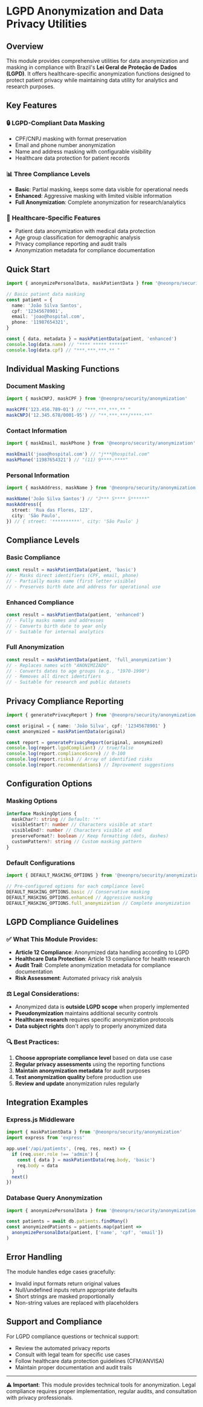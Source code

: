 # LGPD Anonymization and Data Privacy Utilities

## Overview

This module provides comprehensive utilities for data anonymization and masking in compliance with Brazil's **Lei Geral de Proteção de Dados (LGPD)**. It offers healthcare-specific anonymization functions designed to protect patient privacy while maintaining data utility for analytics and research purposes.

## Key Features

### 🔒 **LGPD-Compliant Data Masking**

- CPF/CNPJ masking with format preservation
- Email and phone number anonymization
- Name and address masking with configurable visibility
- Healthcare data protection for patient records

### 📊 **Three Compliance Levels**

- **Basic**: Partial masking, keeps some data visible for operational needs
- **Enhanced**: Aggressive masking with limited visible information
- **Full Anonymization**: Complete anonymization for research/analytics

### 🏥 **Healthcare-Specific Features**

- Patient data anonymization with medical data protection
- Age group classification for demographic analysis
- Privacy compliance reporting and audit trails
- Anonymization metadata for compliance documentation

## Quick Start

```typescript
import { anonymizePersonalData, maskPatientData } from '@neonpro/security/anonymization'

// Basic patient data masking
const patient = {
  name: 'João Silva Santos',
  cpf: '12345678901',
  email: 'joao@hospital.com',
  phone: '11987654321',
}

const { data, metadata } = maskPatientData(patient, 'enhanced')
console.log(data.name) // "**** ***** ******"
console.log(data.cpf) // "***.***.***.** "
```

## Individual Masking Functions

### Document Masking

```typescript
import { maskCNPJ, maskCPF } from '@neonpro/security/anonymization'

maskCPF('123.456.789-01') // "***.***.***.** "
maskCNPJ('12.345.678/0001-95') // "**.***.***/****-**"
```

### Contact Information

```typescript
import { maskEmail, maskPhone } from '@neonpro/security/anonymization'

maskEmail('joao@hospital.com') // "j***@hospital.com"
maskPhone('11987654321') // "(11) 9****-****"
```

### Personal Information

```typescript
import { maskAddress, maskName } from '@neonpro/security/anonymization'

maskName('João Silva Santos') // "J*** S**** S******"
maskAddress({
  street: 'Rua das Flores, 123',
  city: 'São Paulo',
}) // { street: '**********', city: 'São Paulo' }
```

## Compliance Levels

### Basic Compliance

```typescript
const result = maskPatientData(patient, 'basic')
// - Masks direct identifiers (CPF, email, phone)
// - Partially masks name (first letter visible)
// - Preserves birth date and address for operational use
```

### Enhanced Compliance

```typescript
const result = maskPatientData(patient, 'enhanced')
// - Fully masks names and addresses
// - Converts birth date to year only
// - Suitable for internal analytics
```

### Full Anonymization

```typescript
const result = maskPatientData(patient, 'full_anonymization')
// - Replaces names with "ANONIMIZADO"
// - Converts dates to age groups (e.g., "1970-1990")
// - Removes all direct identifiers
// - Suitable for research and public datasets
```

## Privacy Compliance Reporting

```typescript
import { generatePrivacyReport } from '@neonpro/security/anonymization'

const original = { name: 'João Silva', cpf: '12345678901' }
const anonymized = maskPatientData(original)

const report = generatePrivacyReport(original, anonymized)
console.log(report.lgpdCompliant) // true/false
console.log(report.complianceScore) // 0-100
console.log(report.risks) // Array of identified risks
console.log(report.recommendations) // Improvement suggestions
```

## Configuration Options

### Masking Options

```typescript
interface MaskingOptions {
  maskChar?: string // Default: '*'
  visibleStart?: number // Characters visible at start
  visibleEnd?: number // Characters visible at end
  preserveFormat?: boolean // Keep formatting (dots, dashes)
  customPattern?: string // Custom masking pattern
}
```

### Default Configurations

```typescript
import { DEFAULT_MASKING_OPTIONS } from '@neonpro/security/anonymization'

// Pre-configured options for each compliance level
DEFAULT_MASKING_OPTIONS.basic // Conservative masking
DEFAULT_MASKING_OPTIONS.enhanced // Aggressive masking
DEFAULT_MASKING_OPTIONS.full_anonymization // Complete anonymization
```

## LGPD Compliance Guidelines

### ✅ **What This Module Provides:**

- **Article 12 Compliance**: Anonymized data handling according to LGPD
- **Healthcare Data Protection**: Article 13 compliance for health research
- **Audit Trail**: Complete anonymization metadata for compliance documentation
- **Risk Assessment**: Automated privacy risk analysis

### ⚖️ **Legal Considerations:**

- Anonymized data is **outside LGPD scope** when properly implemented
- **Pseudonymization** maintains additional security controls
- **Healthcare research** requires specific anonymization protocols
- **Data subject rights** don't apply to properly anonymized data

### 🔍 **Best Practices:**

1. **Choose appropriate compliance level** based on data use case
2. **Regular privacy assessments** using the reporting functions
3. **Maintain anonymization metadata** for audit purposes
4. **Test anonymization quality** before production use
5. **Review and update** anonymization rules regularly

## Integration Examples

### Express.js Middleware

```typescript
import { maskPatientData } from '@neonpro/security/anonymization'
import express from 'express'

app.use('/api/patients', (req, res, next) => {
  if (req.user.role !== 'admin') {
    const { data } = maskPatientData(req.body, 'basic')
    req.body = data
  }
  next()
})
```

### Database Query Anonymization

```typescript
import { anonymizePersonalData } from '@neonpro/security/anonymization'

const patients = await db.patients.findMany()
const anonymizedPatients = patients.map(patient =>
  anonymizePersonalData(patient, ['name', 'cpf', 'email'])
)
```

## Error Handling

The module handles edge cases gracefully:

- Invalid input formats return original values
- Null/undefined inputs return appropriate defaults
- Short strings are masked proportionally
- Non-string values are replaced with placeholders

## Support and Compliance

For LGPD compliance questions or technical support:

- Review the automated privacy reports
- Consult with legal team for specific use cases
- Follow healthcare data protection guidelines (CFM/ANVISA)
- Maintain proper documentation and audit trails

---

**⚠️ Important**: This module provides technical tools for anonymization. Legal compliance requires proper implementation, regular audits, and consultation with privacy professionals.
